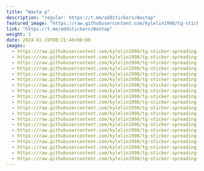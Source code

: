 ```yaml
---
title: "Wasta p"
description: "regular: https://t.me/addstickers/Wastap"
featured_image: "https://raw.githubusercontent.com/kylelin1998/tg-sticker-spreading-worldwide-images/main/img/436abe1d-edfd-49bc-a5d6-c731577334bb.jpg"
link: "https://t.me/addstickers/Wastap"
weight: 3
date: 2024-01-19T08:21:45+08:00
images:
  - https://raw.githubusercontent.com/kylelin1998/tg-sticker-spreading-worldwide-images/main/img/436abe1d-edfd-49bc-a5d6-c731577334bb.jpg
  - https://raw.githubusercontent.com/kylelin1998/tg-sticker-spreading-worldwide-images/main/img/0c7f47b9-034f-4464-afab-0cbd25c4a17d.jpg
  - https://raw.githubusercontent.com/kylelin1998/tg-sticker-spreading-worldwide-images/main/img/0a1fcff6-bd3b-4fba-8abf-233f135eea4d.jpg
  - https://raw.githubusercontent.com/kylelin1998/tg-sticker-spreading-worldwide-images/main/img/acac3dfa-3944-4221-9a0c-cfc0b8376606.jpg
  - https://raw.githubusercontent.com/kylelin1998/tg-sticker-spreading-worldwide-images/main/img/2ef222ae-c1b5-4fdc-ae18-d226e9c078ed.jpg
  - https://raw.githubusercontent.com/kylelin1998/tg-sticker-spreading-worldwide-images/main/img/34f7c184-8f70-4b22-b2e6-3c2cb275f358.jpg
  - https://raw.githubusercontent.com/kylelin1998/tg-sticker-spreading-worldwide-images/main/img/a5e984a0-01d7-4723-95e7-3812c657e792.jpg
  - https://raw.githubusercontent.com/kylelin1998/tg-sticker-spreading-worldwide-images/main/img/1526a362-e349-4468-9773-3612ba2261e0.jpg
  - https://raw.githubusercontent.com/kylelin1998/tg-sticker-spreading-worldwide-images/main/img/032c3b4a-7c37-46a6-bcbc-90cee6c03402.jpg
  - https://raw.githubusercontent.com/kylelin1998/tg-sticker-spreading-worldwide-images/main/img/2066e17f-db20-48e0-a0cb-a2df6fc07fed.jpg
  - https://raw.githubusercontent.com/kylelin1998/tg-sticker-spreading-worldwide-images/main/img/44105ce4-bfa5-4275-a219-5ae0cc186606.jpg
  - https://raw.githubusercontent.com/kylelin1998/tg-sticker-spreading-worldwide-images/main/img/95f09100-9064-458e-b7a0-ce142eeb73fa.jpg
  - https://raw.githubusercontent.com/kylelin1998/tg-sticker-spreading-worldwide-images/main/img/8299ff79-d03d-414a-8d25-8596db2e4fd8.jpg
  - https://raw.githubusercontent.com/kylelin1998/tg-sticker-spreading-worldwide-images/main/img/4a49b720-a028-413a-9e6e-8b2f97fe9090.jpg
  - https://raw.githubusercontent.com/kylelin1998/tg-sticker-spreading-worldwide-images/main/img/2dae442e-4280-403b-86b1-d528b1b28367.jpg
  - https://raw.githubusercontent.com/kylelin1998/tg-sticker-spreading-worldwide-images/main/img/e8058280-d5f5-4f23-923a-4ed5ba348bd8.jpg
  - https://raw.githubusercontent.com/kylelin1998/tg-sticker-spreading-worldwide-images/main/img/3e63286d-9d9f-4977-95b5-2b7e520527a4.jpg
  - https://raw.githubusercontent.com/kylelin1998/tg-sticker-spreading-worldwide-images/main/img/b15ec192-776c-4340-963b-63392c2b7ebc.jpg
  - https://raw.githubusercontent.com/kylelin1998/tg-sticker-spreading-worldwide-images/main/img/e54f4044-d53f-4c7c-843f-fe25709fee33.jpg
  - https://raw.githubusercontent.com/kylelin1998/tg-sticker-spreading-worldwide-images/main/img/b9527e32-0277-4322-822c-8ac99e1159b3.jpg
---
```

